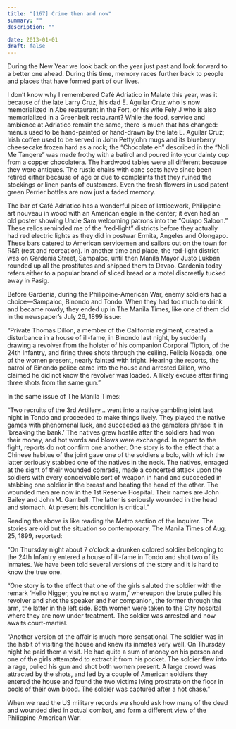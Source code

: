```yaml
---
title: "[167] Crime then and now"
summary: ""
description: ""

date: 2013-01-01
draft: false
---
```


During the New Year we look back on the year just past and look forward to a better one ahead. During this time, memory races further back to people and places that have formed part of our lives.

I don’t know why I remembered Café Adriatico in Malate this year, was it because of the late Larry Cruz, his dad E. Aguilar Cruz who is now memorialized in Abe restaurant in the Fort, or his wife Fely J who is also memorialized in a Greenbelt restaurant? While the food, service and ambience at Adriatico remain the same, there is much that has changed: menus used to be hand-painted or hand-drawn by the late E. Aguilar Cruz; Irish coffee used to be served in John Pettyjohn mugs and its blueberry cheesecake frozen hard as a rock; the “Chocolate eh” described in the “Noli Me Tangere” was made frothy with a batirol and poured into your dainty cup from a copper chocolatera. The hardwood tables were all different because they were antiques. The rustic chairs with cane seats have since been retired either because of age or due to complaints that they ruined the stockings or linen pants of customers. Even the fresh flowers in used patent green Perrier bottles are now just a faded memory.

The bar of Café Adriatico has a wonderful piece of latticework, Philippine art nouveau in wood with an American eagle in the center; it even had an old poster showing Uncle Sam welcoming patrons into the “Quiapo Saloon.” These relics reminded me of the “red-light” districts before they actually had red electric lights as they did in postwar Ermita, Angeles and Olongapo. These bars catered to American servicemen and sailors out on the town for R&R (rest and recreation). In another time and place, the red-light district was on Gardenia Street, Sampaloc, until then Manila Mayor Justo Lukban rounded up all the prostitutes and shipped them to Davao. Gardenia today refers either to a popular brand of sliced bread or a motel discreetly tucked away in Pasig.

Before Gardenia, during the Philippine-American War, enemy soldiers had a choice—Sampaloc, Binondo and Tondo. When they had too much to drink and became rowdy, they ended up in The Manila Times, like one of them did in the newspaper’s July 26, 1899 issue:

“Private Thomas Dillon, a member of the California regiment, created a disturbance in a house of ill-fame, in Binondo last night, by suddenly drawing a revolver from the holster of his companion Corporal Tipton, of the 24th Infantry, and firing three shots through the ceiling. Felicia Nosada, one of the women present, nearly fainted with fright. Hearing the reports, the patrol of Binondo police came into the house and arrested Dillon, who claimed he did not know the revolver was loaded. A likely excuse after firing three shots from the same gun.”

In the same issue of The Manila Times:

“Two recruits of the 3rd Artillery… went into a native gambling joint last night in Tondo and proceeded to make things lively. They played the native games with phenomenal luck, and succeeded as the gamblers phrase it in ‘breaking the bank.’ The natives grew hostile after the soldiers had won their money, and hot words and blows were exchanged. In regard to the fight, reports do not confirm one another. One story is to the effect that a Chinese habitue of the joint gave one of the soldiers a bolo, with which the latter seriously stabbed one of the natives in the neck. The natives, enraged at the sight of their wounded comrade, made a concerted attack upon the soldiers with every conceivable sort of weapon in hand and succeeded in stabbing one soldier in the breast and beating the head of the other. The wounded men are now in the 1st Reserve Hospital. Their names are John Bailey and John M. Gambell. The latter is seriously wounded in the head and stomach. At present his condition is critical.”

Reading the above is like reading the Metro section of the Inquirer. The stories are old but the situation so contemporary.  The Manila Times of Aug. 25, 1899, reported:

“On Thursday night about 7 o’clock a drunken colored soldier belonging to the 24th Infantry entered a house of ill-fame in Tondo and shot two of its inmates. We have been told several versions of the story and it is hard to know the true one.

“One story is to the effect that one of the girls saluted the soldier with the remark ‘Hello Nigger, you’re not so warm,’ whereupon the brute pulled his revolver and shot the speaker and her companion, the former through the arm, the latter in the left side. Both women were taken to the City hospital where they are now under treatment. The soldier was arrested and now awaits court-martial.

“Another version of the affair is much more sensational. The soldier was in the habit of visiting the house and knew its inmates very well. On Thursday night he paid them a visit. He had quite a sum of money on his person and one of the girls attempted to extract it from his pocket. The soldier flew into a rage, pulled his gun and shot both women present. A large crowd was attracted by the shots, and led by a couple of American soldiers they entered the house and found the two victims lying prostrate on the floor in pools of their own blood. The soldier was captured after a hot chase.”

When we read the US military records we should ask how many of the dead and wounded died in actual combat, and form a different view of the Philippine-American War.
